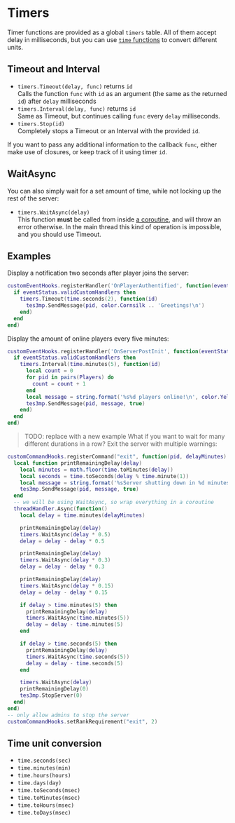 # Timers

Timer functions are provided as a global `timers` table. All of them accept delay in milliseconds, but you can use [`time` functions](#time-unit-conversions) to convert different units.

## Timeout and Interval

* `timers.Timeout(delay, func)` returns `id`  
  Calls the function `func` with `id` as an argument (the same as the returned `id`) after `delay` milliseconds
* `timers.Interval(delay, func)` returns `id`  
  Same as Timeout, but continues calling `func` every `delay` milliseconds.
* `timers.Stop(id)`  
  Completely stops a Timeout or an Interval with the provided `id`.

If you want to pass any additional information to the callback `func`, either make use of closures, or keep track of it using timer `id`.

## WaitAsync

You can also simply wait for a set amount of time, while not locking up the rest of the server:  
* `timers.WaitAsync(delay)`  
This function **must** be called from inside [a coroutine](Asynchronicity.md), and will throw an error otherwise. In the main thread this kind of operation is impossible, and you should use Timeout.

## Examples

Display a notification two seconds after player joins the server:
```Lua
customEventHooks.registerHandler('OnPlayerAuthentified', function(eventStatus, pid)
  if eventStatus.validCustomHandlers then
    timers.Timeout(time.seconds(2), function(id)
      tes3mp.SendMessage(pid, color.Cornsilk .. 'Greetings!\n')
    end)
  end
end)
```

Display the amount of online players every five minutes:
```Lua
customEventHooks.registerHandler('OnServerPostInit', function(eventStatus)
  if eventStatus.validCustomHandlers then
    timers.Interval(time.minutes(5), function(id)
      local count = 0
      for pid in pairs(Players) do
        count = count + 1
      end
      local message = string.format('%s%d players online!\n', color.Yellow, count)
      tes3mp.SendMessage(pid, message, true)
    end)
  end
end)
```

>TODO: replace with a new example
What if you want to wait for many different durations in a row?
Exit the server with multiple warnings:
```Lua
customCommandHooks.registerCommand("exit", function(pid, delayMinutes)
  local function printRemainingDelay(delay)
    local minutes = math.floor(time.toMinutes(delay))
    local seconds = time.toSeconds(delay % time.minute(1))
    local message = string.format('%sServer shutting down in %d minutes %d seconds!\n', color.DarkRed, minutes, seconds)
    tes3mp.SendMessage(pid, message, true)
  end
  -- we will be using WaitAsync, so wrap everything in a coroutine
  threadHandler.Async(function()
    local delay = time.minutes(delayMinutes)

    printRemainingDelay(delay)
    timers.WaitAsync(delay * 0.5)
    delay = delay - delay * 0.5

    printRemainingDelay(delay)
    timers.WaitAsync(delay * 0.3)
    delay = delay - delay * 0.3

    printRemainingDelay(delay)
    timers.WaitAsync(delay * 0.15)
    delay = delay - delay * 0.15

    if delay > time.minutes(5) then
      printRemainingDelay(delay)
      timers.WaitAsync(time.minutes(5))
      delay = delay - time.minutes(5)
    end

    if delay > time.seconds(5) then
      printRemainingDelay(delay)
      timers.WaitAsync(time.seconds(5))
      delay = delay - time.seconds(5)
    end

    timers.WaitAsync(delay)
    printRemainingDelay(0)
    tes3mp.StopServer(0)
  end)
end)
-- only allow admins to stop the server
customCommandHooks.setRankRequirement("exit", 2)
```

## Time unit conversion

* `time.seconds(sec)`
* `time.minutes(min)`
* `time.hours(hours)`
* `time.days(day)`
* `time.toSeconds(msec)`
* `time.toMinutes(msec)`
* `time.toHours(msec)`
* `time.toDays(msec)`
